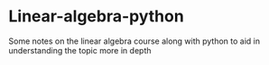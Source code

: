 # Linear-algebra-python
Some notes on the linear algebra course along with python to aid in understanding the topic more in depth
